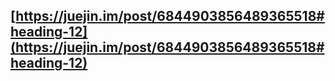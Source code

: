 ## [https://juejin.im/post/6844903856489365518#heading-12](https://juejin.im/post/6844903856489365518#heading-12)
